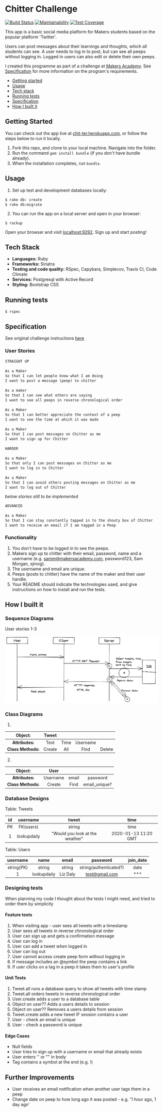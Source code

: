 # Chitter Challenge #
[![Build Status](https://travis-ci.org/lookupdaily/chitter-challenge.svg?branch=master)](https://travis-ci.org/lookupdaily/chitter-challenge)
[![Maintainability](https://api.codeclimate.com/v1/badges/22636cea6c62e030c822/maintainability)](https://codeclimate.com/github/lookupdaily/chitter-challenge/maintainability)
[![Test Coverage](https://api.codeclimate.com/v1/badges/22636cea6c62e030c822/test_coverage)](https://codeclimate.com/github/lookupdaily/chitter-challenge/test_coverage)

This app is a basic social media platform for Makers students based on the popular platform 'Twitter'.

Users can post messages about their learnings and thoughts, which all students can see. A user needs to log in to post, but can see all peeps without logging in. Logged in users can also edit or delete their own peeps.

I created this programme as part of a challenge at [Makers Academy](https://makers.tech). See [Specification](#Specification) for more information on the program's requirements.

* [Getting started](#Getting-Started)
* [Usage](#usage)
* [Tech stack](#tech-stack)
* [Running tests](#Running-tests)
* [Specification](#Specification)
* [How I built it](#How-i-built-it)



## Getting Started ##

You can check out the app live at [chit-ter.herokuapp.com](https://chit-ter.herokuapp.com/), or follow the steps below to run it locally.

1. Fork this repo, and clone to your local machine. Navigate into the folder.
2. Run the command `gem install bundle` (if you don't have bundle already).
3. When the installation completes, run `bundle`.

## Usage ##

1. Set up test and development databases locally:

  ```shell
  $ rake db: create
  $ rake db:migrate
  ```

2. You can run the app on a local server and open in your browser:

```shell
$ rackup
```

Open your browser and visit [localhost:9292](http://localhost:9292/).
Sign up and start posting!

## Tech Stack ##

- **Languages:** Ruby
- **Frameworks:** Sinatra
- **Testing and code quality:** RSpec, Capybara, Simplecov, Travis CI, Code Climate
- **Services:** Postgresql with Active Record
- **Styling:** Bootstrap CSS

## Running tests ##

```shell
$ rspec
```

## Specification ##

See original challenge instructions [here](Challenge-instructions.md)

### User Stories ###

```
STRAIGHT UP

As a Maker
So that I can let people know what I am doing  
I want to post a message (peep) to chitter

As a maker
So that I can see what others are saying  
I want to see all peeps in reverse chronological order

As a Maker
So that I can better appreciate the context of a peep
I want to see the time at which it was made

As a Maker
So that I can post messages on Chitter as me
I want to sign up for Chitter

HARDER

As a Maker
So that only I can post messages on Chitter as me
I want to log in to Chitter

As a Maker
So that I can avoid others posting messages on Chitter as me
I want to log out of Chitter

```

*below stories still to be implemented*

```
ADVANCED

As a Maker
So that I can stay constantly tapped in to the shouty box of Chitter
I want to receive an email if I am tagged in a Peep

```

### Functionality ###

1. You don't have to be logged in to see the peeps.
2. Makers sign up to chitter with their email, password, name and a username (e.g. samm@makersacademy.com, password123, Sam Morgan, sjmog).
3. The username and email are unique.
4. Peeps (posts to chitter) have the name of the maker and their user handle.
5. Your README should indicate the technologies used, and give instructions on how to install and run the tests.

## How I built it ##

### Sequence Diagrams ###

User stories 1-3

![Sequence Diagram 1](public/README-images/excalidraw-sequence-diagram-1.png)

### Class Diagrams ###

1. 

| Object: |**Tweet**| | ||
|:------:|:------------:|:-:|:-:|:-:|
|**Attributes:**|Text|Time|Username|||
|**Class Methods:**|Create|All|Find|Delete

2. 

| Object: |**User**| | |
|:------:|:------------:|:-:|:-:|
|**Attributes:**|Username|email|password||
|**Class Methods:**|Create|Find|email_unique?|username_unique?|


### Database Designs ###

Table: Tweets

| id | username | tweet | time |  
|:--:|:-------:|:-----:|:----:|
| PK | FK(users) | string | time |  
|1|lookupdaily|"Would you look at the weather"| 2020-01-13 11:20 GMT |

Table: Users

| username | name | email | password | join_date |
|:--------:|:-----:|:-----:|:--------:|:-----------:|
| string(PK) | string | string | string(authenticated?) | date |
|1|lookupdaily| Liz Daly | test@gmail.com| *** | 2020-01-13 11:00 GMT |

### Designing tests ###

When planning my code I thought about the tests I might need, and tried to order them by simplicity

#### Feature tests ####

1. When visiting app - user sees all tweets with a timestamp
2. User sees all tweets in reverse chronological order
3. User can sign up and gets a confirmation message
4. User can log in
5. User can add a tweet *when* logged in
5. User can log out
6. User cannot access create peep form without logging in
7. If message includes an @symbol the peep contains a link
8. If user clicks on a tag in a peep it takes them to user's profile


#### Unit Tests ####

1. Tweet.all runs a database query to show all tweets with time stamp
2. Tweet.all orders tweets in reverse chronological order
3. User.create adds a user to a database table
4. Object on user?? Adds a users details to session
5. Object on user?? Removes a users details from session
6. Tweet.create adds a new tweet IF session contains a user
7. User - check an email is unique
8. User - check a password is unique
   

#### Edge Cases ####

* Null fields
* User tries to sign up with a username or email that already exists
* User enters '' or "" in body
* Tag contains a symbol at the end (e.g. !)

## Further Improvements ##

* User receives an email notification when another user tags them in a peep
* Change date on peep to how long ago it was posted - e.g. '1 hour ago, 1 day ago'